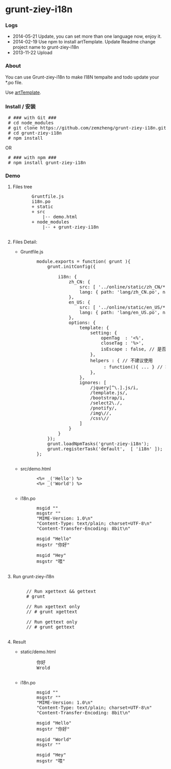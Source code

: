 grunt-ziey-i18n
==========

### Logs
* 2014-05-21 Update, you can set more than one language now, enjoy it.
* 2014-02-19 Use npm to install artTemplate. Update Readme
             change project name to grunt-ziey-i18n
* 2013-11-22 Upload

### About
You can use Grunt-ziey-i18n to make I18N tempalte and todo update your *.po file.

Use [artTemplate](https://github.com/aui/artTemplate.git).

### Install / 安装
<pre>
 # ### with Git ###
 # cd node_modules
 # git clone https://github.com/zemzheng/grunt-ziey-i18n.git
 # cd grunt-ziey-i18n
 # npm install
</pre>

OR

<pre>
 # ### with npm ###
 # npm install grunt-ziey-i18n
</pre>

### Demo
1. Files tree
    <pre>
          Gruntfile.js
          i18n.po
          + static
          + src
              |-- demo.html
          + node_modules 
              |-- + grunt-ziey-i18n 
    </pre>
2. Files Detail:
    * Gruntfile.js
        <pre>
            module.exports = function( grunt ){        
                grunt.initConfig({

                    i18n: {
                        zh_CN: {
                            src: [ '../online/static/zh_CN/**' ],
                            lang: { path: 'lang/zh_CN.po', name: 'zh_CN' }
                        },
                        en_US: {
                            src: [ '../online/static/en_US/**' ],
                            lang: { path: 'lang/en_US.po', name: 'en_US' }
                        },
                        options: {
                            template: {
                                setting: {
                                    openTag  : '<%',
                                    closeTag : '%>',
                                    isEscape : false, // 是否转义 html， 默认忽略
                                },
                                helpers : { // 不建议使用
                                    <func_name> : function(){ ... } // 辅助方法
                                },
                            },
                            ignores: [
                                /jquery[^\.].js/i,
                                /template.js/,
                                /bootstrap/i,
                                /select2\./,
                                /pnotify/,
                                /img\//,
                                /css\//
                            ] 
                        }
                    }
                });
                grunt.loadNpmTasks('grunt-ziey-i18n');
                grunt.registerTask('default',  [ 'i18n' ]);
            };
        </pre>
    * src/demo.html  
        <pre>
            &lt;%= _('Hello') %&gt;
            &lt;%= _('World') %&gt;
        </pre>
    * i18n.po
        <pre>
            msgid ""
            msgstr ""
            "MIME-Version: 1.0\n"
            "Content-Type: text/plain; charset=UTF-8\n"
            "Content-Transfer-Encoding: 8bit\n"
            
            msgid "Hello"
            msgstr "你好"

            msgid "Hey"
            msgstr "喂"
        </pre>


3. Run grunt-ziey-i18n
    <pre> 
        // Run xgettext && gettext 
        # grunt

        // Run xgettext only 
        // # grunt xgettext
        
        // Run gettext only 
        // # grunt gettext      
    </pre>

4. Result
    * static/demo.html  
        <pre>
            你好
            Wrold
        </pre>
    * i18n.po
        <pre>
            msgid ""
            msgstr ""
            "MIME-Version: 1.0\n"
            "Content-Type: text/plain; charset=UTF-8\n"
            "Content-Transfer-Encoding: 8bit\n"
            
            msgid "Hello"
            msgstr "你好"

            msgid "World"
            msgstr ""

            msgid "Hey"
            msgstr "喂"
        </pre>


